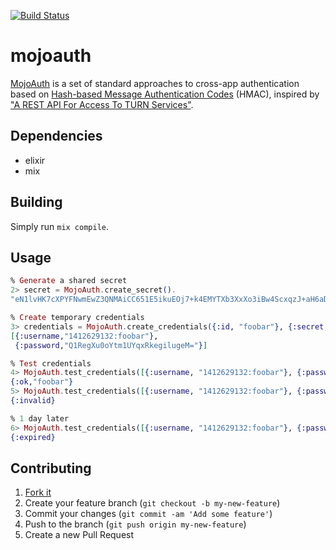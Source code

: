 [![Build Status](https://travis-ci.org/mojolingo/mojoauth.ex.svg?branch=develop)](http://travis-ci.org/mojolingo/mojoauth.ex)

# mojoauth

[MojoAuth](http://mojolingo.com/mojoauth) is a set of standard approaches to cross-app authentication based on [Hash-based Message Authentication Codes](http://en.wikipedia.org/wiki/Hash-based_message_authentication_code) (HMAC), inspired by ["A REST API For Access To TURN Services"](http://tools.ietf.org/html/draft-uberti-behave-turn-rest).

## Dependencies

* elixir
* mix

## Building

Simply run `mix compile`.

## Usage

```elixir
% Generate a shared secret
2> secret = MojoAuth.create_secret().
"eN1lvHK7cXPYFNwmEwZ3QNMAiCC651E5ikuEOj7+k4EMYTXb3XxXo3iBw4ScxqzJ+aH6aDCCe++LPVGRjgfl3Q=="

% Create temporary credentials
3> credentials = MojoAuth.create_credentials({:id, "foobar"}, {:secret, secret}).
[{:username,"1412629132:foobar"},
 {:password,"Q1RegXu0oYtm1UYqxRkegilugeM="}]

% Test credentials
4> MojoAuth.test_credentials([{:username, "1412629132:foobar"}, {:password,"Q1RegXu0oYtm1UYqxRkegilugeM="}], secret).
{:ok,"foobar"}
5> MojoAuth.test_credentials([{:username, "1412629132:foobar"}, {:password,"wrongpassword"}], secret).
{:invalid}

% 1 day later
6> MojoAuth.test_credentials([{:username, "1412629132:foobar"}, {:password,"Q1RegXu0oYtm1UYqxRkegilugeM="}], secret).
{:expired}
```

## Contributing

1. [Fork it](https://github.com/mojolingo/mojoauth.ex/fork)
2. Create your feature branch (`git checkout -b my-new-feature`)
3. Commit your changes (`git commit -am 'Add some feature'`)
4. Push to the branch (`git push origin my-new-feature`)
5. Create a new Pull Request
